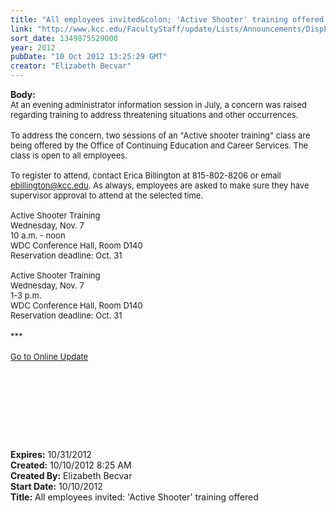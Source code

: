 ```yaml
---
title: "All employees invited&colon; 'Active Shooter' training offered "
link: "http://www.kcc.edu/FacultyStaff/update/Lists/Announcements/DispForm.aspx?ID=846"
sort_date: 1349875529000
year: 2012
pubDate: "10 Oct 2012 13:25:29 GMT"
creator: "Elizabeth Becvar"
---
```


<div><b>Body:</b> <div class="ExternalClass9F72A570C0E441CCBBB58F86D32A85C5">
<div><font size="2">At an evening administrator information session in July, a concern was raised regarding training to address threatening situations and other occurrences.</font></div>
<div><font size="2"></font> </div>
<div><font size="2">To address the concern, two sessions of an &quot;Active shooter training&quot; class are being offered by the Office of Continuing Education and Career Services. The class is open to all employees. <br /> <br />To register to attend, contact Erica Billington at 815-802-8206 or email </font><a href="mailto:ebillington@kcc.edu"><font size="2">ebillington@kcc.edu</font></a><font size="2">. As always, employees are asked to make sure they have supervisor approval to attend at the selected time.<br /> <br />Active Shooter Training <br />Wednesday, Nov. 7<br />10 a.m. - noon<br />WDC Conference Hall, Room D140<br />Reservation deadline: Oct. 31<br /> <br />Active Shooter Training <br />Wednesday, Nov. 7<br />1-3 p.m.<br />WDC Conference Hall, Room D140<br />Reservation deadline: Oct. 31</font></div>
<div><font size="2"></font> </div>
<div><font size="2">***</font></div>
<div><font size="2"></font> </div>
<div><font size="2"><a href="/FacultyStaff/update/Pages/dailyupdate.aspx">Go to Online Update</a></font><font size="2"></font></div>
<div><font size="2"></font> </div>
<p><font size="2"></font> </p>
<p><font size="2"> </p>
<div><br /> <br /> <br /></div></font></div></div>
<div><b>Expires:</b> 10/31/2012</div>
<div><b>Created:</b> 10/10/2012 8:25 AM</div>
<div><b>Created By:</b> Elizabeth Becvar</div>
<div><b>Start Date:</b> 10/10/2012</div>
<div><b>Title:</b> All employees invited: &#39;Active Shooter&#39; training offered </div>
